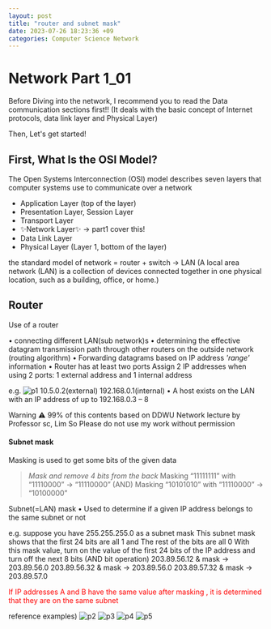 ```yaml
---
layout: post
title: "router and subnet mask"
date: 2023-07-26 18:23:36 +09
categories: Computer Science Network
---
```


# Network Part 1_01

Before Diving into the network, I recommend you to read the Data communication sections first!!
(It deals with the basic concept of Internet protocols, data link layer and Physical Layer)

Then, Let's get started!

## First, What Is the OSI Model?

The Open Systems Interconnection (OSI) model describes seven layers that computer systems use to communicate over a network

-   Application Layer (top of the layer)
-   Presentation Layer, Session Layer
-   Transport Layer
-   ✨Network Layer✨ -> part1 cover this!
-   Data Link Layer
-   Physical Layer (Layer 1, bottom of the layer)

the standard model of network
= router + switch -> LAN (A local area network (LAN) is a collection of devices connected together in one physical location, such as a building, office, or home.)

## Router

Use of a router

• connecting different LAN(sub network)s
• determining the effective datagram transmission path through other routers on the outside network (routing algorithm)
• Forwarding datagrams based on IP address _'range'_ information
• Router has at least two ports
Assign 2 IP addresses when using 2 ports: 1 external address and 1 internal address

e.g.
![p1](/assets/01/p1)
10.5.0.2(external) 192.168.0.1(internal)
• A host exists on the LAN with an IP address of up to 192.168.0.3 – 8

Warning ⚠
99% of this contents based on DDWU Network lecture by Professor sc, Lim
So Please do not use my work without permission

#### Subnet mask

Masking is used to get some bits of the given data

> _Mask and remove 4 bits from the back_
> Masking “11111111” with “11110000” -> “11110000” (AND)
> Masking “10101010” with “11110000” -> “10100000”

Subnet(=LAN) mask
• Used to determine if a given IP address belongs to the same subnet or not

e.g. suppose you have 255.255.255.0 as a subnet mask
This subnet mask shows that the first 24 bits are all 1 and The rest of the bits are all 0
With this mask value, turn on the value of the first 24 bits of the IP address and turn off the next 8 bits (AND bit operation)
203.89.56.12 & mask -> 203.89.56.0
203.89.56.32 & mask -> 203.89.56.0
203.89.57.32 & mask -> 203.89.57.0

<font color="red">If IP addresses A and B have the same value after masking , it is determined that they are on the same subnet</font>

reference examples)
![p2](/assets/01/p2)
![p3](/assets/01/p3)
![p4](/assets/01/p4)
![p5](/assets/01/p5)
